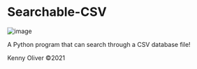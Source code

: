 # Searchable-CSV

![image](https://www.codefactor.io/repository/github/KennyOliver/searchable-csv/badge?style=for-the-badge)

A Python program that can search through a CSV database file!

Kenny Oliver ©2021
